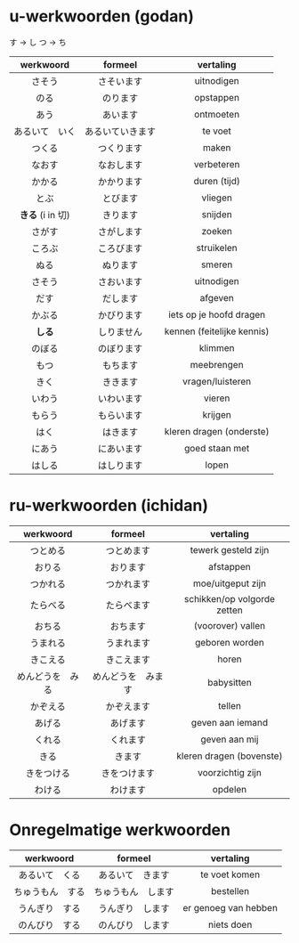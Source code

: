 # u-werkwoorden (godan)

す -> し
つ -> ち

|     werkwoord      |     formeel      |         vertaling          |
|:------------------:|:----------------:|:--------------------------:|
|       さそう       |    さそいます    |         uitnodigen         |
|        のる        |     のります     |         opstappen          |
|        あう        |     あいます     |         ontmoeten          |
|   あるいて　いく   | あるいていきます |          te voet           |
|       つくる       |    つくります    |           maken            |
|       なおす       |    なおします    |         verbeteren         |
|       かかる       |    かかります    |        duren (tijd)        |
|        とぶ        |     とびます     |          vliegen           |
| **きる** (i in 切) |     きります     |          snijden           |
|       さがす       |    さがします    |           zoeken           |
|       ころぶ       |    ころびます    |         struikelen         |
|        ぬる        |     ぬります     |           smeren           |
|       さそう       |    さおいます    |         uitnodigen         |
|        だす        |     だします     |          afgeven           |
|       かぶる       |    かびります    |  iets op je hoofd dragen   |
|      **しる**      |    しりません    | kennen (feitelijke kennis) |
|       のぼる       |    のぼります    |          klimmen           |
|        もつ        |     もちます     |         meebrengen         |
|        きく        |     ききます     |      vragen/luisteren      |
|       いわう       |    いわいます    |           vieren           |
|       もらう       |    もらいます    |          krijgen           |
|        はく        |     はきます     |  kleren dragen (onderste)  |
|       にあう       |    にあいます    |       goed staan met       |
|       はしる       |    はしります    |           lopen            |

# ru-werkwoorden (ichidan)

|    werkwoord     |      formeel       |          vertaling          |
|:----------------:|:------------------:|:---------------------------:|
|     つとめる     |     つとめます     |     tewerk gesteld zijn     |
|      おりる      |      おります      |          afstappen          |
|     つかれる     |     つかれます     |      moe/uitgeput zijn      |
|     たらべる     |     たらべます     | schikken/op volgorde zetten |
|      おちる      |      おちます      |      (voorover) vallen      |
|     うまれる     |     うまれます     |       geboren worden        |
|     きこえる     |     きこえます     |            horen            |
| めんどうを　みる | めんどうを　みます |         babysitten          |
|     かぞえる     |     かぞえます     |           tellen            |
|      あげる      |      あげます      |      geven aan iemand       |
|      くれる      |      くれます      |        geven aan mij        |
|       きる       |       きます       |  kleren dragen (bovenste)   |
|    きをつける    |    きをつけます    |      voorzichtig zijn       |
|      わける      |      わけます      |           opdelen           |

# Onregelmatige werkwoorden

|    werkwoord     |      formeel       |      vertaling       |
|:----------------:|:------------------:|:--------------------:|
|  あるいて　くる  |  あるいて　きます  |    te voet komen     |
| ちゅうもん　する | ちゅうもん　します |      bestellen       |
|  うんぎり　する  |  うんぎり　します  | er genoeg van hebben |
|  のんびり　する  |  のんびり　します  |      niets doen      |
